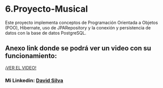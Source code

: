 # 6.Proyecto-Musical
Este proyecto implementa conceptos de Programación Orientada a Objetos (POO), Hibernate, uso de JPARepository y la conexión y persistencia de datos con la base de datos PostgreSQL.

<H2>Anexo link donde se podrá ver un video con su funcionamiento:</H2>
<a href="https://youtu.be/S-guRy6T1x0" target="_blank" rel="noopener noreferrer">¡VER EL VIDEO!</a>

<h3>Mi Linkedin: <a href="https://www.linkedin.com/in/david-silva-nunez/" target="_blank" rel="noopener noreferrer">David Silva</a></h3>

